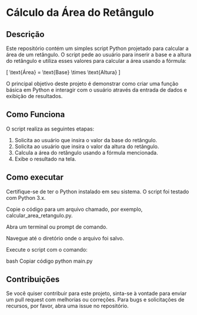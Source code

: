 # Cálculo da Área do Retângulo

## Descrição

Este repositório contém um simples script Python projetado para calcular a área de um retângulo. O script pede ao usuário para inserir a base e a altura do retângulo e utiliza esses valores para calcular a área usando a fórmula:

\[ \text{Área} = \text{Base} \times \text{Altura} \]

O principal objetivo deste projeto é demonstrar como criar uma função básica em Python e interagir com o usuário através da entrada de dados e exibição de resultados.

## Como Funciona

O script realiza as seguintes etapas:
1. Solicita ao usuário que insira o valor da base do retângulo.
2. Solicita ao usuário que insira o valor da altura do retângulo.
3. Calcula a área do retângulo usando a fórmula mencionada.
4. Exibe o resultado na tela.

## Como executar
Certifique-se de ter o Python instalado em seu sistema. O script foi testado com Python 3.x.

Copie o código para um arquivo chamado, por exemplo, calcular_area_retangulo.py.

Abra um terminal ou prompt de comando.

Navegue até o diretório onde o arquivo foi salvo.

Execute o script com o comando:

bash
Copiar código
python main.py

## Contribuições
Se você quiser contribuir para este projeto, sinta-se à vontade para enviar um pull request com melhorias ou correções. Para bugs e solicitações de recursos, por favor, abra uma issue no repositório.

